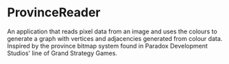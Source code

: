 # ProvinceReader
An application that reads pixel data from an image and uses the colours to generate a graph with vertices and adjacencies generated from colour data.
Inspired by the province bitmap system found in Paradox Development Studios' line of Grand Strategy Games.
